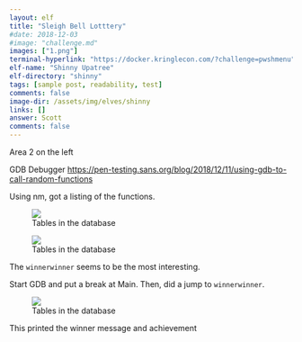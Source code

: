```yaml
---
layout: elf
title: "Sleigh Bell Lotttery"
#date: 2018-12-03
#image: "challenge.md"
images: ["1.png"]
terminal-hyperlink: "https://docker.kringlecon.com/?challenge=pwshmenu"
elf-name: "Shinny Upatree"
elf-directory: "shinny"
tags: [sample post, readability, test]
comments: false
image-dir: /assets/img/elves/shinny
links: []
answer: Scott
comments: false
---
```


Area 2  on the left


GDB Debugger
https://pen-testing.sans.org/blog/2018/12/11/using-gdb-to-call-random-functions


Using nm, got a listing of the functions.
<figure>
	<img src="{{site.baseurl}}/assets/img/elves/shinny/1.png">
	<figcaption>Tables in the database</figcaption>
</figure>
<figure>
	<img src="{{site.baseurl}}/assets/img/elves/shinny/2.png">
	<figcaption>Tables in the database</figcaption>
</figure>

The ```winnerwinner``` seems to be the most interesting.  

Start GDB and put a break at Main.  Then, did a jump to ```winnerwinner```.  
<figure>
	<img src="{{site.baseurl}}/assets/img/elves/shinny/3.png">
	<figcaption>Tables in the database</figcaption>
</figure>

This printed the winner message and achievement



